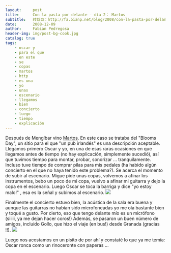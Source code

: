 ```yaml
---
layout:     post
title:      Con la pasta por delante - día 2： Martos
subtitle:   转载自：http://fa.bianp.net/blog/2008/con-la-pasta-por-delante-dia-2-martos/
date:       2008-12-09
author:     Fabian Pedregosa
header-img: img/post-bg-cook.jpg
catalog: true
tags:
    - oscar y
    - para el que
    - en este
    - se
    - copas
    - martos
    - http
    - es una
    - yo
    - unas
    - escenario
    - llegamos
    - bien
    - concierto
    - luego
    - tiempo
    - explicación
---
```


Después de Mengíbar vino [Martos](http://maps.google.com/maps?f=q&hl=en&geocode=&q=martos,+jaen&sll=37.0625,-95.677068&sspn=43.393645,79.101563&ie=UTF8&t=h&z=11&g=martos,+jaen&iwloc=addr). En este caso se trataba del "Blooms
Day", un sitio para el que "un pub irlandés" es una descripción
aceptable. Llegamos primero Oscar y yo, en una de esas raras ocasiones
en que llegamos antes de tiempo (no hay explicación, simplemente
sucedió), así que tuvimos tiempo para montar, probar, sonorizar ...
tranquilamente. Incluso tuve tiempo de comprar pilas para mis pedales
(ha habido algún concierto en el que no haya tenido este problema?). Se
acerca el momento de subir al escenario. Migue pide unas copas, volvemos
a afinar los instrumentos, bebo un poco de mi copa, vuelvo a afinar mi
guitarra y dejo la copa en el escenario. Luego Oscar se toca la barriga
y dice "yo estoy malo!" , esa es la señal y subimos al escenario.
![](http://farm4.static.flickr.com/3192/3031210677_ee860b89e9.jpg)


Finalmente el concierto estuvo bien, la acústica
de la sala era buena y aunque las guitarras no habían sido microfoneadas
yo me oía bastante bien y toqué a gusto. Por cierto, eso que tengo
delante mío es un micrófono (siiiii, ya me dejan hacer coros!) Además,
se pasaron un buen número de amigos, incluído Gollo, que hizo el viaje
(en bus!) desde Granada (gracias !!).
![](http://farm4.static.flickr.com/3153/3095878860_ee775904f3.jpg)


Luego nos acostamos en un pisito de por ahí y constaté lo que ya me
temía: Oscar ronca como un rinoceronte con paperas ...
